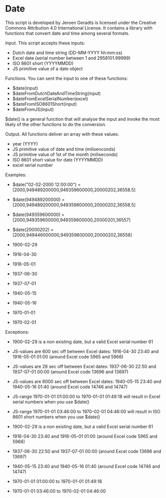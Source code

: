 # Date
This script is developed by Jeroen Geradts is licensed under the Creative Commons Attribution 4.0 International License.
It contains a library with functions that convert date and time among several formats.

Input. This script accepts these inputs:

- Dutch date and time string (DD-MM-YYYY hh:mm:ss)
- Excel date (serial number between 1 and 2958101.99999)
- ISO 8601 short (YYYYMMDD)
- JS primitive value of a date object

Functions. You can sent the input to one of these functions:

- $date(input)
- $dateFromDutchDateAndTimeString(input)
- $dateFromExcelSerialNumber(excel)
- $dateFromISO8601Short(input)
- $dateFromJS(input)

$date() is a general function that will analyse the input and invoke the most likely of the other functions to do the conversion.

Output. All functions deliver an array with these values:

- year (YYYY)
- JS primitive value of date and time (milisenconds)
- JS primitive value of 1st of the month (miliseconds)
- ISO 8601 short value for date (YYYYMMDD)
- excel serial number

Examples:

- $date("02-02-2000 12:00:00") = [2000,949489200000,949359600000,20000202,36558.5]
- $date(949489200000) = [2000,949489200000,949359600000,20000202,36558.5]
- $date(949359600000) = [2000,949359600000,949359600000,20000201,36557]
- $date(20000202) = [2000,949446000000,949359600000,20000202,36558]

- 1900-02-29
- 1916-04-30
- 1916-05-01
- 1937-06-30
- 1937-07-01
- 1940-05-15
- 1940-05-16
- 1970-01-01
- 1970-02-01

Exceptions:

- 1900-02-29 is a non existing date, but a valid Excel serial number 61
- JS-values are 600 sec off between Excel dates: 1916-04-30 23:40 and 1916-05-01 01:00	(around Excel code 5965 and 5966)
- JS-values are 28 sec off between Excel dates: 1937-06-30 22:50 and 1937-07-01 00:00 (around Excel code 13696 and 13697)
- JS-values are 6000 sec off between Excel dates: 1940-05-15 23:40 and 1940-05-16 01:40 (around Excel code 14746 and 14747)
- JS-range 1970-01-01 01:00:00 to 1970-01-01 01:49:18 will result in Excel serial numbers when you use $date()
- JS-range 1970-01-01 03:46:00 to 1970-02-01 04:46:00 will result in ISO 8601 short numbers when you use $date()

- 1900-02-29 is a non existing date, but a valid Excel serial number 61
- 1916-04-30 23:40 and 1916-05-01 01:00	(around Excel code 5965 and 5966)
- 1937-06-30 22:50 and 1937-07-01 00:00 (around Excel code 13696 and 13697)
- 1940-05-15 23:40 and 1940-05-16 01:40 (around Excel code 14746 and 14747)
- 1970-01-01 01:00:00 to 1970-01-01 01:49:18
- 1970-01-01 03:46:00 to 1970-02-01 04:46:00

